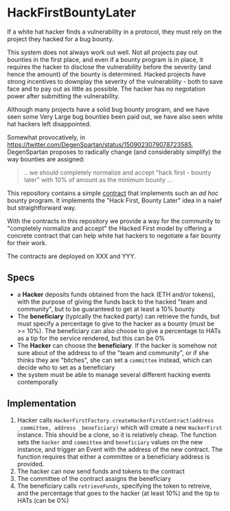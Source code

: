 # HackFirstBountyLater

If a white hat hacker finds a vulnerability in a protocol, they must rely on the project they hacked for a bug bounty.

This system does not always work out well. Not all projects pay out bounties in the first place, and even if a bounty program is in place, it requires the hacker to disclose the vulnerability before the severity (and hence the amount) of the bounty is determined. Hacked projects have strong incentives to downplay the severity of the vulnerability - both to save face and to pay out as little as possible. The hacker has no negotation power after submitting the vulnerability.

Although many projects have a solid bug bounty program, and we have seen some Very Large bug bounties been paid out, we have also seen white hat hackers left disappointed.

Somewhat provocatively, in https://twitter.com/DegenSpartan/status/1509023079078723585, DegenSpartan proposes to radically change (and considerably simplify) the way bounties are assigned:

> .. we should completely normalize and accept "hack first - bounty later" with 10% of amount as the minimum bounty ...

This repository contains a simple [contract](./contracts/HackerFirst.sol) that implements such an _ad hoc_ bounty program. It implements the "Hack First, Bounty Later" idea in a naief but straightforward way.

With the contracts in this repository we provide a way for the community to "completely normalize and accept" the Hacked First model by offering a concrete contract that can help white hat hackers to negotiate a fair bounty for their work.

The contracts are deployed on XXX and YYY.

## Specs

- a **Hacker** deposits funds obtained from the hack (ETH and/or tokens), with the purpose of giving the funds back to the hacked "team and community", but to be guaranteed to get at least a 10% bounty
- The **beneficiary** (typically the hacked party) can retrieve the funds, but must specify a percentage to give to the hacker as a bounty (must be >= 10%). The beneficiary can also choose to give a percentage to HATs as a tip for the service rendered, but this can be 0%
- The **Hacker** can choose the **beneficiary**. If the hacker is somehow not sure about of the address to of the "team and community", or if she thinks they are "bitches", she can set a `committee` instead, which can decide who to set as a beneficiary
- the system must be able to manage several different hacking events contemporally

## Implementation

1. Hacker calls `HackerFirstFactory.createHackerFirstContract(address _committee, address _beneficiary)` which will create a new `HackerFirst` instance. This should be a clone, so it is relatively cheap. The function sets the `hacker` and `committee` and `beneficiary` values on the new instance, and trigger an Event with the address of the new contract. The function requires that either a committee or a beneficiary address is provided.
2. The hacker can now send funds and tokens to the contract
3. The committee of the contract assigns the beneficiary
4. The beneficiary calls `retrieveFunds`, specifying the token to retreive, and the percentage that goes to the hacker (at least 10%) and the tip to HATs (can be 0%)
